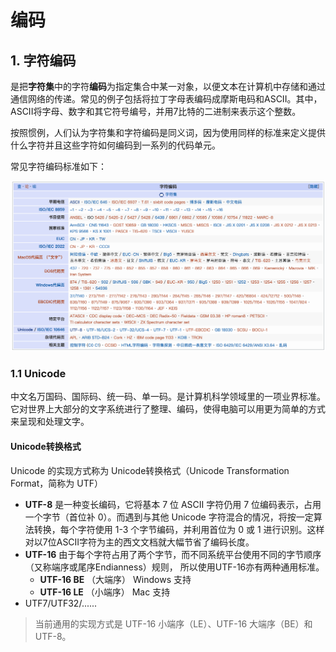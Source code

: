 # 编码

## 1. 字符编码

是把**字符集**中的字符**编码**为指定集合中某一对象，以便文本在计算机中存储和通过通信网络的传递。常见的例子包括将拉丁字母表编码成摩斯电码和ASCII。其中，ASCII将字母、数字和其它符号编号，并用7比特的二进制来表示这个整数。

按照惯例，人们认为字符集和字符编码是同义词，因为使用同样的标准来定义提供什么字符并且这些字符如何编码到一系列的代码单元。

常见字符编码标准如下：

![字符编码表](Encoding_0.png)

### 1.1 Unicode

中文名万国码、国际码、统一码、单一码。是计算机科学领域里的一项业界标准。它对世界上大部分的文字系统进行了整理、编码，使得电脑可以用更为简单的方式来呈现和处理文字。


#### Unicode转换格式
Unicode 的实现方式称为 Unicode转换格式（Unicode Transformation Format，简称为 UTF）

- **UTF-8** 是一种变长编码，它将基本 7 位 ASCII 字符仍用 7 位编码表示，占用一个字节（首位补 0）。而遇到与其他 Unicode 字符混合的情况，将按一定算法转换，每个字符使用 1-3 个字节编码，并利用首位为 0 或 1 进行识别。这样对以7位ASCII字符为主的西文文档就大幅节省了编码长度。
- **UTF-16** 由于每个字符占用了两个字节，而不同系统平台使用不同的字节顺序（又称端序或尾序Endianness）规则， 所以使用UTF-16亦有两种通用标准。
	- **UTF-16 BE** （大端序） Windows 支持
	- **UTF-16 LE** （小端序） Mac 支持
- UTF7/UTF32/...... 

> 当前通用的实现方式是 UTF-16 小端序（LE）、UTF-16 大端序（BE）和 UTF-8。



